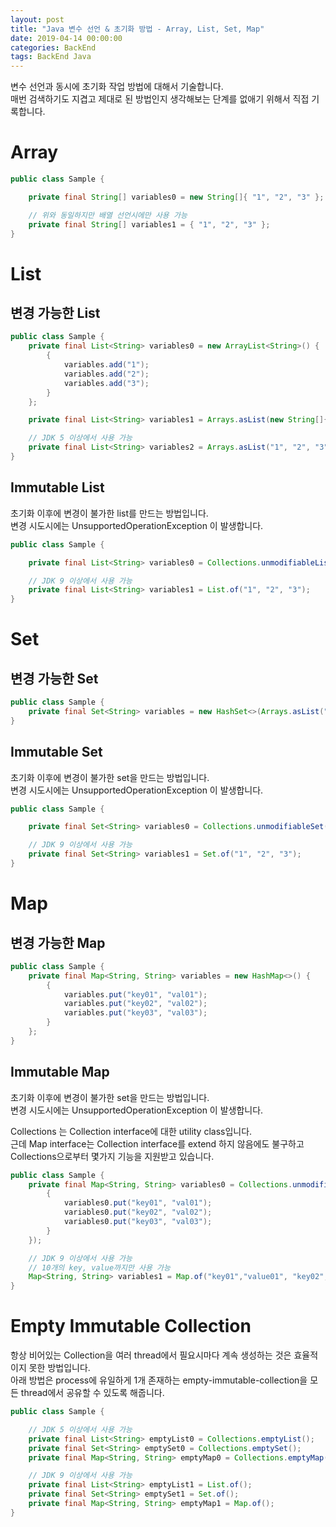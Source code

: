 ```yaml
---
layout: post
title: "Java 변수 선언 & 초기화 방법 - Array, List, Set, Map"
date: 2019-04-14 00:00:00
categories: BackEnd
tags: BackEnd Java
---
```


변수 선언과 동시에 초기화 작업 방법에 대해서 기술합니다.  
매번 검색하기도 지겹고 제대로 된 방법인지 생각해보는 단계를 없애기 위해서 직접 기록합니다.  

<!--more-->


# Array

~~~Java
public class Sample {

    private final String[] variables0 = new String[]{ "1", "2", "3" };

    // 위와 동일하지만 배열 선언시에만 사용 가능
    private final String[] variables1 = { "1", "2", "3" };
}
~~~

# List

## 변경 가능한 List

~~~Java
public class Sample {
    private final List<String> variables0 = new ArrayList<String>() {
        {
            variables.add("1");
            variables.add("2");
            variables.add("3");
        }
    };

    private final List<String> variables1 = Arrays.asList(new String[]{ "1", "2", "3" });

    // JDK 5 이상에서 사용 가능
    private final List<String> variables2 = Arrays.asList("1", "2", "3");
}
~~~

## Immutable List

초기화 이후에 변경이 불가한 list를 만드는 방법입니다.  
변경 시도시에는 UnsupportedOperationException 이 발생합니다.  

~~~Java
public class Sample {

    private final List<String> variables0 = Collections.unmodifiableList(Arrays.asList("1", "2", "3"));

    // JDK 9 이상에서 사용 가능
    private final List<String> variables1 = List.of("1", "2", "3");
}
~~~

# Set

## 변경 가능한 Set

~~~Java
public class Sample {
    private final Set<String> variables = new HashSet<>(Arrays.asList("1", "2", "3"));
}
~~~

## Immutable Set

초기화 이후에 변경이 불가한 set을 만드는 방법입니다.  
변경 시도시에는 UnsupportedOperationException 이 발생합니다.  

~~~Java
public class Sample {

    private final Set<String> variables0 = Collections.unmodifiableSet(new HashSet<>(Arrays.asList("1", "2", "3")));

    // JDK 9 이상에서 사용 가능
    private final Set<String> variables1 = Set.of("1", "2", "3");
}
~~~

# Map

## 변경 가능한 Map

~~~Java
public class Sample {
    private final Map<String, String> variables = new HashMap<>() {
        {
            variables.put("key01", "val01");
            variables.put("key02", "val02");
            variables.put("key03", "val03");
        }
    };
}
~~~

## Immutable Map

초기화 이후에 변경이 불가한 set을 만드는 방법입니다.  
변경 시도시에는 UnsupportedOperationException 이 발생합니다.  

Collections 는 Collection interface에 대한 utility class입니다.  
근데 Map interface는 Collection interface를 extend 하지 않음에도 불구하고 Collections으로부터 몇가지 기능을 지원받고 있습니다.  

~~~Java
public class Sample {
    private final Map<String, String> variables0 = Collections.unmodifiableMap(new HashMap<>() {
        {
            variables0.put("key01", "val01");
            variables0.put("key02", "val02");
            variables0.put("key03", "val03");
        }
    });

    // JDK 9 이상에서 사용 가능
    // 10개의 key, value까지만 사용 가능
    Map<String, String> variables1 = Map.of("key01","value01", "key02", "value02");
}
~~~


# Empty Immutable Collection

항상 비어있는 Collection을 여러 thread에서 필요시마다 계속 생성하는 것은 효율적이지 못한 방법입니다.  
아래 방법은 process에 유일하게 1개 존재하는 empty-immutable-collection을 모든 thread에서 공유할 수 있도록 해줍니다.  

~~~Java
public class Sample {

    // JDK 5 이상에서 사용 가능
    private final List<String> emptyList0 = Collections.emptyList();
    private final Set<String> emptySet0 = Collections.emptySet();
    private final Map<String, String> emptyMap0 = Collections.emptyMap();

    // JDK 9 이상에서 사용 가능
    private final List<String> emptyList1 = List.of();
    private final Set<String> emptySet1 = Set.of();
    private final Map<String, String> emptyMap1 = Map.of();
}
~~~







